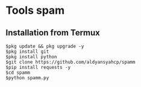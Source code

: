 # Tools spam
## Installation from Termux
````
$pkg update && pkg upgrade -y
$pkg install git
$pkg install python
$git clone https://github.com/aldyansyahcp/spamm
$pip install requests -y
$cd spamm
$python spamm.py
````
